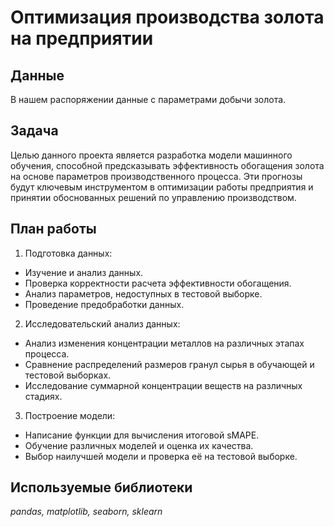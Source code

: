 # Оптимизация производства золота на предприятии


## Данные

В нашем распоряжении данные с параметрами добычи золота.

## Задача

Целью данного проекта является разработка модели машинного обучения, способной предсказывать эффективность обогащения золота на основе параметров производственного процесса. Эти прогнозы будут ключевым инструментом в оптимизации работы предприятия и принятии обоснованных решений по управлению производством.

## План работы

1. Подготовка данных:
- Изучение и анализ данных.
- Проверка корректности расчета эффективности обогащения.
- Анализ параметров, недоступных в тестовой выборке.
- Проведение предобработки данных.
2. Исследовательский анализ данных:
- Анализ изменения концентрации металлов на различных этапах процесса.
- Cравнение распределений размеров гранул сырья в обучающей и тестовой выборках.
- Исследование суммарной концентрации веществ на различных стадиях.
3. Построение модели:
- Написание функции для вычисления итоговой sMAPE.
- Обучение различных моделей и оценка их качества.
- Выбор наилучшей модели и проверка её на тестовой выборке.

## Используемые библиотеки
*pandas, matplotlib, seaborn, sklearn*
